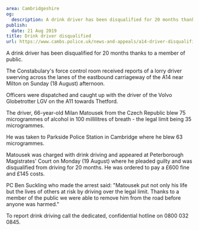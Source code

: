 ```yaml
area: Cambridgeshire
og:
  description: A drink driver has been disqualified for 20 months thanks to a member of public.
publish:
  date: 21 Aug 2019
title: Drink driver disqualified
url: https://www.cambs.police.uk/news-and-appeals/a14-driver-disqualified
```

A drink driver has been disqualified for 20 months thanks to a member of public.

The Constabulary's force control room received reports of a lorry driver swerving across the lanes of the eastbound carriageway of the A14 near Milton on Sunday (18 August) afternoon.

Officers were dispatched and caught up with the driver of the Volvo Globetrotter LGV on the A11 towards Thetford.

The driver, 66-year-old Milan Matousek from the Czech Republic blew 75 microgrammes of alcohol in 100 millilitres of breath - the legal limit being 35 microgrammes.

He was taken to Parkside Police Station in Cambridge where he blew 63 microgrammes.

Matousek was charged with drink driving and appeared at Peterborough Magistrates' Court on Monday (19 August) where he pleaded guilty and was disqualified from driving for 20 months. He was ordered to pay a £600 fine and £145 costs.

PC Ben Suckling who made the arrest said: "Matousek put not only his life but the lives of others at risk by driving over the legal limit. Thanks to a member of the public we were able to remove him from the road before anyone was harmed."

To report drink driving call the dedicated, confidential hotline on 0800 032 0845.
